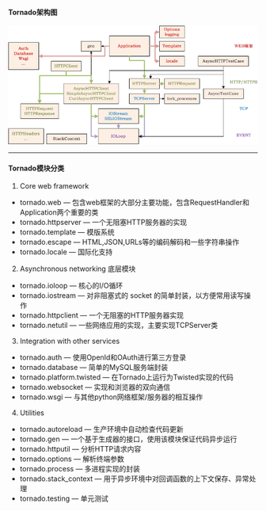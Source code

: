 #### Tornado架构图

![](/assets/tornado.png)

---

#### Tornado模块分类

1. Core web framework

* tornado.web — 包含web框架的大部分主要功能，包含RequestHandler和Application两个重要的类
* tornado.httpserver — 一个无阻塞HTTP服务器的实现
* tornado.template — 模版系统
* tornado.escape — HTML,JSON,URLs等的编码解码和一些字符串操作
* tornado.locale — 国际化支持

2. Asynchronous networking 底层模块

* tornado.ioloop — 核心的I/O循环
* tornado.iostream — 对非阻塞式的 socket 的简单封装，以方便常用读写操作
* tornado.httpclient — 一个无阻塞的HTTP服务器实现
* tornado.netutil — 一些网络应用的实现，主要实现TCPServer类

3. Integration with other services

* tornado.auth — 使用OpenId和OAuth进行第三方登录
* tornado.database — 简单的MySQL服务端封装
* tornado.platform.twisted — 在Tornado上运行为Twisted实现的代码
* tornado.websocket — 实现和浏览器的双向通信
* tornado.wsgi — 与其他python网络框架/服务器的相互操作

4. Utilities

* tornado.autoreload — 生产环境中自动检查代码更新
* tornado.gen — 一个基于生成器的接口，使用该模块保证代码异步运行
* tornado.httputil — 分析HTTP请求内容
* tornado.options — 解析终端参数
* tornado.process — 多进程实现的封装
* tornado.stack\_context — 用于异步环境中对回调函数的上下文保存、异常处理
* tornado.testing — 单元测试





